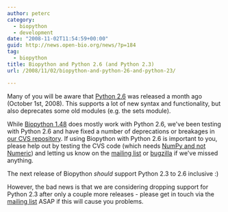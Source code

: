 ```yaml
---
author: peterc
category:
  - biopython
  - development
date: "2008-11-02T11:54:59+00:00"
guid: http://news.open-bio.org/news/?p=184
tag:
  - biopython
title: Biopython and Python 2.6 (and Python 2.3)
url: /2008/11/02/biopython-and-python-26-and-python-23/

---
```

Many of you will be aware that [Python 2.6](http://www.python.org/download/releases/2.6/) was released a month ago (October 1st, 2008). This supports a lot of new syntax and functionality, but also deprecates some old modules (e.g. the sets module).

While [Biopython 1.48](http://news.open-bio.org/news/2008/09/biopython-release-148/) does mostly work with Python 2.6, we've been testing with Python 2.6 and have fixed a number of deprecations or breakages in [our CVS repository](http://www.biopython.org/wiki/CVS). If using Biopython with Python 2.6 is important to you, please help out by testing the CVS code (which needs [NumPy and not Numeric](http://news.open-bio.org/news/2008/09/biopython-numeric-and-numpy/)) and letting us know on the [mailing list](http://www.biopython.org/wiki/Mailing_lists) or [bugzilla](http://bugzilla.open-bio.org/) if we've missed anything.

The next release of Biopython _should_ support Python 2.3 to 2.6 inclusive :)

However, the bad news is that we are considering dropping support for Python 2.3 after only a couple more releases - please get in touch via the [mailing list](http://www.biopython.org/wiki/Mailing_lists) ASAP if this will cause you problems.
